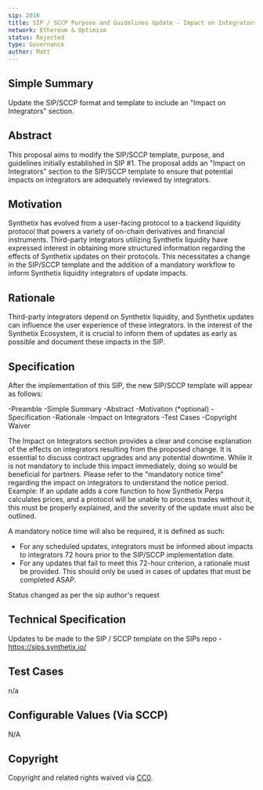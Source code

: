 ```yaml
---
sip: 2016
title: SIP / SCCP Purpose and Guidelines Update - Impact on Integrators 
network: Ethereum & Optimism
status: Rejected
type: Governance
author: Matt
---
```

## Simple Summary
Update the SIP/SCCP format and template to include an "Impact on Integrators" section.
## Abstract
This proposal aims to modify the SIP/SCCP template, purpose, and guidelines initially established in SIP #1. The proposal adds an "Impact on Integrators" section to the SIP/SCCP template to ensure that potential impacts on integrators are adequately reviewed by integrators.
## Motivation
Synthetix has evolved from a user-facing protocol to a backend liquidity protocol that powers a variety of on-chain derivatives and financial instruments.
Third-party integrators utilizing Synthetix liquidity have expressed interest in obtaining more structured information regarding the effects of Synthetix updates on their protocols. This necessitates a change in the SIP/SCCP template and the addition of a mandatory workflow to inform Synthetix liquidity integrators of update impacts.
## Rationale
Third-party integrators depend on Synthetix liquidity, and Synthetix updates can influence the user experience of these integrators. In the interest of the Synthetix Ecosystem, it is crucial to inform them of updates as early as possible and document these impacts in the SIP.
## Specification
After the implementation of this SIP, the new SIP/SCCP template will appear as follows:

-Preamble
-Simple Summary
-Abstract
-Motivation (*optional)
-Specification
-Rationale
-Impact on Integrators
-Test Cases
-Copyright Waiver

The Impact on Integrators section provides a clear and concise explanation of the effects on integrators resulting from the proposed change. It is essential to discuss contract upgrades and any potential downtime. While it is not mandatory to include this impact immediately, doing so would be beneficial for partners. Please refer to the "mandatory notice time" regarding the impact on integrators to understand the notice period.
Example: If an update adds a core function to how Synthetix Perps calculates prices, and a protocol will be unable to process trades without it, this must be properly explained, and the severity of the update must also be outlined.

A mandatory notice time will also be required, it is defined as such:
- For any scheduled updates, integrators must be informed about impacts to integrators 72 hours prior to the SIP/SCCP implementation date.
- For any updates that fail to meet this 72-hour criterion, a rationale must be provided. This should only be used in cases of updates that must be completed ASAP.

Status changed as per the sip author's request

## Technical Specification
Updates to be made to the SIP / SCCP template on the SIPs repo - https://sips.synthetix.io/
## Test Cases
n/a
## Configurable Values (Via SCCP)
N/A
## Copyright
Copyright and related rights waived via [CC0](https://creativecommons.org/publicdomain/zero/1.0/).

